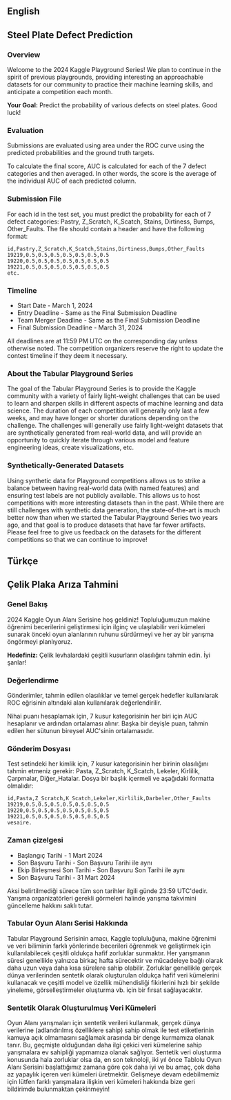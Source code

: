## English
## Steel Plate Defect Prediction


### Overview
Welcome to the 2024 Kaggle Playground Series! We plan to continue in the spirit of previous playgrounds, providing interesting an approachable datasets for our community to practice their machine learning skills, and anticipate a competition each month.

**Your Goal:** Predict the probability of various defects on steel plates. Good luck!

### Evaluation
Submissions are evaluated using area under the ROC curve using the predicted probabilities and the ground truth targets.

To calculate the final score, AUC is calculated for each of the 7 defect categories and then averaged. In other words, the score is the average of the individual AUC of each predicted column.

### Submission File
For each id in the test set, you must predict the probability for each of 7 defect categories: Pastry, Z_Scratch, K_Scatch, Stains, Dirtiness, Bumps, Other_Faults. The file should contain a header and have the following format:

	id,Pastry,Z_Scratch,K_Scatch,Stains,Dirtiness,Bumps,Other_Faults
	19219,0.5,0.5,0.5,0.5,0.5,0.5,0.5
	19220,0.5,0.5,0.5,0.5,0.5,0.5,0.5
	19221,0.5,0.5,0.5,0.5,0.5,0.5,0.5
	etc.

### Timeline
- Start Date - March 1, 2024
- Entry Deadline - Same as the Final Submission Deadline
- Team Merger Deadline - Same as the Final Submission Deadline
- Final Submission Deadline - March 31, 2024

All deadlines are at 11:59 PM UTC on the corresponding day unless otherwise noted. The competition organizers reserve the right to update the contest timeline if they deem it necessary.

### About the Tabular Playground Series
The goal of the Tabular Playground Series is to provide the Kaggle community with a variety of fairly light-weight challenges that can be used to learn and sharpen skills in different aspects of machine learning and data science. The duration of each competition will generally only last a few weeks, and may have longer or shorter durations depending on the challenge. The challenges will generally use fairly light-weight datasets that are synthetically generated from real-world data, and will provide an opportunity to quickly iterate through various model and feature engineering ideas, create visualizations, etc.

### Synthetically-Generated Datasets
Using synthetic data for Playground competitions allows us to strike a balance between having real-world data (with named features) and ensuring test labels are not publicly available. This allows us to host competitions with more interesting datasets than in the past. While there are still challenges with synthetic data generation, the state-of-the-art is much better now than when we started the Tabular Playground Series two years ago, and that goal is to produce datasets that have far fewer artifacts. Please feel free to give us feedback on the datasets for the different competitions so that we can continue to improve!


## Türkçe
## Çelik Plaka Arıza Tahmini

### Genel Bakış
2024 Kaggle Oyun Alanı Serisine hoş geldiniz! Topluluğumuzun makine öğrenimi becerilerini geliştirmesi için ilginç ve ulaşılabilir veri kümeleri sunarak önceki oyun alanlarının ruhunu sürdürmeyi ve her ay bir yarışma öngörmeyi planlıyoruz.

**Hedefiniz:** Çelik levhalardaki çeşitli kusurların olasılığını tahmin edin. İyi şanlar!

### Değerlendirme
Gönderimler, tahmin edilen olasılıklar ve temel gerçek hedefler kullanılarak ROC eğrisinin altındaki alan kullanılarak değerlendirilir.

Nihai puanı hesaplamak için, 7 kusur kategorisinin her biri için AUC hesaplanır ve ardından ortalaması alınır. Başka bir deyişle puan, tahmin edilen her sütunun bireysel AUC'sinin ortalamasıdır.

### Gönderim Dosyası
Test setindeki her kimlik için, 7 kusur kategorisinin her birinin olasılığını tahmin etmeniz gerekir: Pasta, Z_Scratch, K_Scatch, Lekeler, Kirlilik, Çarpmalar, Diğer_Hatalar. Dosya bir başlık içermeli ve aşağıdaki formatta olmalıdır:

    id,Pasta,Z_Scratch,K_Scatch,Lekeler,Kirlilik,Darbeler,Other_Faults
    19219,0.5,0.5,0.5,0.5,0.5,0.5,0.5
    19220,0.5,0.5,0.5,0.5,0.5,0.5,0.5
    19221,0.5,0.5,0.5,0.5,0.5,0.5,0.5
    vesaire.

### Zaman çizelgesi
- Başlangıç ​​Tarihi - 1 Mart 2024
- Son Başvuru Tarihi - Son Başvuru Tarihi ile aynı
- Ekip Birleşmesi Son Tarihi - Son Başvuru Son Tarihi ile aynı
- Son Başvuru Tarihi - 31 Mart 2024

Aksi belirtilmediği sürece tüm son tarihler ilgili günde 23:59 UTC'dedir. Yarışma organizatörleri gerekli görmeleri halinde yarışma takvimini güncelleme hakkını saklı tutar.

### Tabular Oyun Alanı Serisi Hakkında
Tabular Playground Serisinin amacı, Kaggle topluluğuna, makine öğrenimi ve veri biliminin farklı yönlerinde becerileri öğrenmek ve geliştirmek için kullanılabilecek çeşitli oldukça hafif zorluklar sunmaktır. Her yarışmanın süresi genellikle yalnızca birkaç hafta sürecektir ve mücadeleye bağlı olarak daha uzun veya daha kısa sürelere sahip olabilir. Zorluklar genellikle gerçek dünya verilerinden sentetik olarak oluşturulan oldukça hafif veri kümelerini kullanacak ve çeşitli model ve özellik mühendisliği fikirlerini hızlı bir şekilde yineleme, görselleştirmeler oluşturma vb. için bir fırsat sağlayacaktır.

### Sentetik Olarak Oluşturulmuş Veri Kümeleri
Oyun Alanı yarışmaları için sentetik verileri kullanmak, gerçek dünya verilerine (adlandırılmış özelliklere sahip) sahip olmak ile test etiketlerinin kamuya açık olmamasını sağlamak arasında bir denge kurmamıza olanak tanır. Bu, geçmişte olduğundan daha ilgi çekici veri kümelerine sahip yarışmalara ev sahipliği yapmamıza olanak sağlıyor. Sentetik veri oluşturma konusunda hala zorluklar olsa da, en son teknoloji, iki yıl önce Tablolu Oyun Alanı Serisini başlattığımız zamana göre çok daha iyi ve bu amaç, çok daha az yapaylık içeren veri kümeleri üretmektir. Gelişmeye devam edebilmemiz için lütfen farklı yarışmalara ilişkin veri kümeleri hakkında bize geri bildirimde bulunmaktan çekinmeyin!